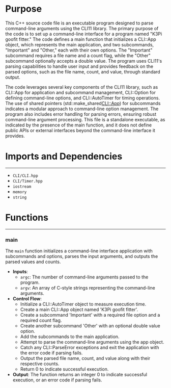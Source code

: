 # Purpose
This C++ source code file is an executable program designed to parse command-line arguments using the CLI11 library. The primary purpose of the code is to set up a command-line interface for a program named "K3Pi goofit fitter." The code defines a main function that initializes a CLI::App object, which represents the main application, and two subcommands, "Important" and "Other," each with their own options. The "Important" subcommand requires a file name and a count flag, while the "Other" subcommand optionally accepts a double value. The program uses CLI11's parsing capabilities to handle user input and provides feedback on the parsed options, such as the file name, count, and value, through standard output.

The code leverages several key components of the CLI11 library, such as CLI::App for application and subcommand management, CLI::Option for defining command-line options, and CLI::AutoTimer for timing operations. The use of shared pointers (std::make_shared<CLI::App>) for subcommands indicates a modular approach to command-line option management. The program also includes error handling for parsing errors, ensuring robust command-line argument processing. This file is a standalone executable, as indicated by the presence of the main function, and it does not define public APIs or external interfaces beyond the command-line interface it provides.
# Imports and Dependencies

---
- `CLI/CLI.hpp`
- `CLI/Timer.hpp`
- `iostream`
- `memory`
- `string`


# Functions

---
### main<!-- {{#callable:main}} -->
The `main` function initializes a command-line interface application with subcommands and options, parses the input arguments, and outputs the parsed values and counts.
- **Inputs**:
    - `argc`: The number of command-line arguments passed to the program.
    - `argv`: An array of C-style strings representing the command-line arguments.
- **Control Flow**:
    - Initialize a CLI::AutoTimer object to measure execution time.
    - Create a main CLI::App object named 'K3Pi goofit fitter'.
    - Create a subcommand 'Important' with a required file option and a required count flag.
    - Create another subcommand 'Other' with an optional double value option.
    - Add the subcommands to the main application.
    - Attempt to parse the command-line arguments using the app object.
    - Catch any CLI::ParseError exceptions and exit the application with the error code if parsing fails.
    - Output the parsed file name, count, and value along with their respective counts.
    - Return 0 to indicate successful execution.
- **Output**: The function returns an integer 0 to indicate successful execution, or an error code if parsing fails.


